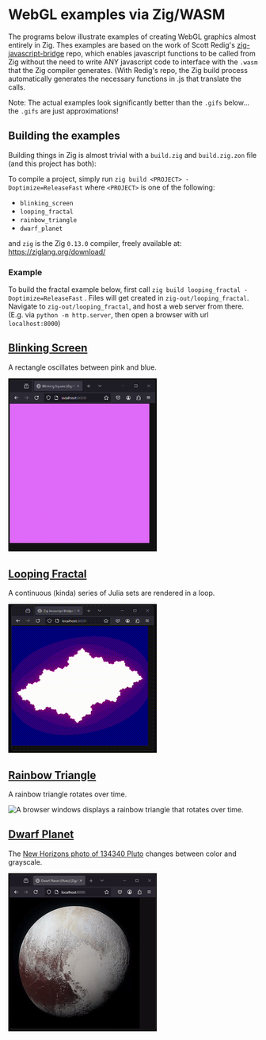 # WebGL examples via Zig/WASM

The programs below illustrate examples of creating WebGL graphics almost entirely in Zig. Thes examples are based on the work of Scott Redig's [zig-javascript-bridge](https://github.com/scottredig/zig-javascript-bridge) repo, which enables javascript functions to be called from Zig without the need to write ANY javascript code to interface with the `.wasm` that the Zig compiler generates. (With Redig's repo, the Zig build process automatically generates the necessary functions in .js that translate the calls.

Note: The actual examples look significantly better than the `.gifs` below... the `.gifs` are just approximations! 

## Building the examples

Building things in Zig is almost trivial with a `build.zig` and `build.zig.zon` file (and this project has both):

To compile a project, simply run `zig build <PROJECT> -Doptimize=ReleaseFast` where `<PROJECT>` is one of the following:
- `blinking_screen`
- `looping_fractal`
- `rainbow_triangle`
- `dwarf_planet`

and `zig` is the Zig `0.13.0` compiler, freely available at: https://ziglang.org/download/

### Example

To build the fractal example below, first call `zig build looping_fractal -Doptimize=ReleaseFast` . Files will get created in `zig-out/looping_fractal`. Navigate to `zig-out/looping_fractal`, and host a web server from there. (E.g. via `python -m http.server`, then open a browser with url `localhost:8000`)

## [Blinking Screen](./blinking_screen)

A rectangle oscillates between pink and blue.

<img src="./Gifs-Readme/blinking_screen.gif" width="300" title="A browser windows displays a rectangle that oscillates between pink and blue.">

## [Looping Fractal](./looping_fractal)

A continuous (kinda) series of Julia sets are rendered in a loop.

<img src="./Gifs-Readme/looping_fractal.gif" width="300" title="A browser windows displays a series Julia sets, a type of fractals, that sprial and gradually change color over time.">

## [Rainbow Triangle](./rainbow_triangle)

A rainbow triangle rotates over time.

<img src="./Gifs-Readme/rainbow_triangle.gif" width="300" title="A browser windows displays a rainbow triangle that rotates over time.">

## [Dwarf Planet](./dwarf_planet)

The [New Horizons photo of 134340 Pluto](https://commons.wikimedia.org/wiki/File:Pluto-01_Stern_03_Pluto_Color_TXT.jpg) changes between color and grayscale.

<img src="./Gifs-Readme/dwarf_planet.gif" width="300" title="A browser windows displays a photo of Pluto that changes between color and grayscale.">
